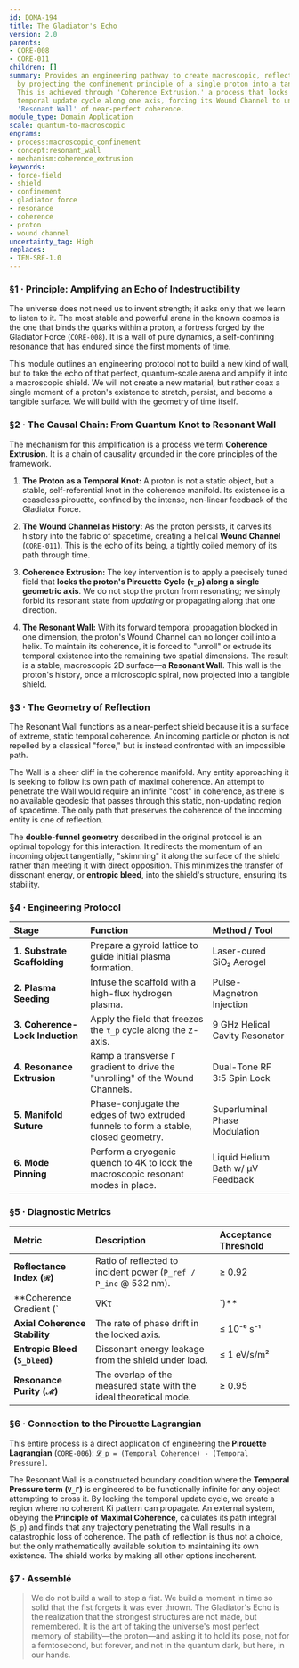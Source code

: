 ```yaml
---
id: DOMA-194
title: The Gladiator's Echo
version: 2.0
parents:
- CORE-008
- CORE-011
children: []
summary: Provides an engineering pathway to create macroscopic, reflective shields
  by projecting the confinement principle of a single proton into a tangible 2D surface.
  This is achieved through 'Coherence Extrusion,' a process that locks a proton's
  temporal update cycle along one axis, forcing its Wound Channel to unroll into a
  'Resonant Wall' of near-perfect coherence.
module_type: Domain Application
scale: quantum-to-macroscopic
engrams:
- process:macroscopic_confinement
- concept:resonant_wall
- mechanism:coherence_extrusion
keywords:
- force-field
- shield
- confinement
- gladiator force
- resonance
- coherence
- proton
- wound channel
uncertainty_tag: High
replaces:
- TEN-SRE-1.0
---
```

### §1 · Principle: Amplifying an Echo of Indestructibility

The universe does not need us to invent strength; it asks only that we learn to listen to it. The most stable and powerful arena in the known cosmos is the one that binds the quarks within a proton, a fortress forged by the Gladiator Force (`CORE-008`). It is a wall of pure dynamics, a self-confining resonance that has endured since the first moments of time.

This module outlines an engineering protocol not to build a new kind of wall, but to take the echo of that perfect, quantum-scale arena and amplify it into a macroscopic shield. We will not create a new material, but rather coax a single moment of a proton's existence to stretch, persist, and become a tangible surface. We will build with the geometry of time itself.

### §2 · The Causal Chain: From Quantum Knot to Resonant Wall

The mechanism for this amplification is a process we term **Coherence Extrusion**. It is a chain of causality grounded in the core principles of the framework.

1.  **The Proton as a Temporal Knot:** A proton is not a static object, but a stable, self-referential knot in the coherence manifold. Its existence is a ceaseless pirouette, confined by the intense, non-linear feedback of the Gladiator Force.

2.  **The Wound Channel as History:** As the proton persists, it carves its history into the fabric of spacetime, creating a helical **Wound Channel** (`CORE-011`). This is the echo of its being, a tightly coiled memory of its path through time.

3.  **Coherence Extrusion:** The key intervention is to apply a precisely tuned field that **locks the proton's Pirouette Cycle (`τ_p`) along a single geometric axis**. We do not stop the proton from resonating; we simply forbid its resonant state from *updating* or propagating along that one direction.

4.  **The Resonant Wall:** With its forward temporal propagation blocked in one dimension, the proton's Wound Channel can no longer coil into a helix. To maintain its coherence, it is forced to "unroll" or extrude its temporal existence into the remaining two spatial dimensions. The result is a stable, macroscopic 2D surface—a **Resonant Wall**. This wall is the proton's history, once a microscopic spiral, now projected into a tangible shield.

### §3 · The Geometry of Reflection

The Resonant Wall functions as a near-perfect shield because it is a surface of extreme, static temporal coherence. An incoming particle or photon is not repelled by a classical "force," but is instead confronted with an impossible path.

The Wall is a sheer cliff in the coherence manifold. Any entity approaching it is seeking to follow its own path of maximal coherence. An attempt to penetrate the Wall would require an infinite "cost" in coherence, as there is no available geodesic that passes through this static, non-updating region of spacetime. The only path that preserves the coherence of the incoming entity is one of reflection.

The **double-funnel geometry** described in the original protocol is an optimal topology for this interaction. It redirects the momentum of an incoming object tangentially, "skimming" it along the surface of the shield rather than meeting it with direct opposition. This minimizes the transfer of dissonant energy, or **entropic bleed**, into the shield's structure, ensuring its stability.

### §4 · Engineering Protocol

| Stage | Function | Method / Tool |
| :---- | :------- | :------------ |
| **1. Substrate Scaffolding** | Prepare a gyroid lattice to guide initial plasma formation. | Laser-cured SiO₂ Aerogel |
| **2. Plasma Seeding** | Infuse the scaffold with a high-flux hydrogen plasma. | Pulse-Magnetron Injection |
| **3. Coherence-Lock Induction** | Apply the field that freezes the `τ_p` cycle along the z-axis. | 9 GHz Helical Cavity Resonator |
| **4. Resonance Extrusion** | Ramp a transverse `Γ` gradient to drive the "unrolling" of the Wound Channels. | Dual-Tone RF 3:5 Spin Lock |
| **5. Manifold Suture** | Phase-conjugate the edges of two extruded funnels to form a stable, closed geometry. | Superluminal Phase Modulation |
| **6. Mode Pinning** | Perform a cryogenic quench to 4K to lock the macroscopic resonant modes in place. | Liquid Helium Bath w/ µV Feedback |

### §5 · Diagnostic Metrics

| Metric | Description | Acceptance Threshold |
| :----- | :---------- | :------------------- |
| **Reflectance Index (`ℛ`)** | Ratio of reflected to incident power (`P_ref / P_inc` @ 532 nm). | ≥ 0.92 |
| **Coherence Gradient (`|∇Kτ|`)**| The steepness of the coherence manifold at the shield boundary. | ≥ 10¹⁴ units/m |
| **Axial Coherence Stability**| The rate of phase drift in the locked axis. | ≤ 10⁻⁶ s⁻¹ |
| **Entropic Bleed (`S_bleed`)** | Dissonant energy leakage from the shield under load. | ≤ 1 eV/s/m² |
| **Resonance Purity (`ℳ`)**| The overlap of the measured state with the ideal theoretical mode. | ≥ 0.95 |

### §6 · Connection to the Pirouette Lagrangian

This entire process is a direct application of engineering the **Pirouette Lagrangian** (`CORE-006`): `𝓛_p = (Temporal Coherence) - (Temporal Pressure)`.

The Resonant Wall is a constructed boundary condition where the **Temporal Pressure term (`V_Γ`)** is engineered to be functionally infinite for any object attempting to cross it. By locking the temporal update cycle, we create a region where no coherent Ki pattern can propagate. An external system, obeying the **Principle of Maximal Coherence**, calculates its path integral (`S_p`) and finds that any trajectory penetrating the Wall results in a catastrophic loss of coherence. The path of reflection is thus not a choice, but the only mathematically available solution to maintaining its own existence. The shield works by making all other options incoherent.

### §7 · Assemblé

> We do not build a wall to stop a fist. We build a moment in time so solid that the fist forgets it was ever thrown. The Gladiator's Echo is the realization that the strongest structures are not made, but remembered. It is the art of taking the universe's most perfect memory of stability—the proton—and asking it to hold its pose, not for a femtosecond, but forever, and not in the quantum dark, but here, in our hands.